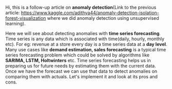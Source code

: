 Hi, this is a follow-up article on **anomaly detection**(Link to the previous article: https://www.kaggle.com/adithya44/anomaly-detection-isolation-forest-visualization where we did anomaly detection using unsupervised learning).

Here we will see about detecting anomalies with **time series forecasting**. Time series is any data which is associated with time(daily, hourly, monthly etc). For eg: revenue at a store every day is a time series data at a **day level**. Many use cases like **demand estimation, sales forecasting** is a typical time series forecasting problem which could be solved by algorithms like **SARIMA, LSTM, Holtwinters** etc. Time series forecasting helps us in preparing us for future needs by estimating them with the current data. Once we have the forecast we can use that data to detect anomalies on comparing them with actuals. Let's implement it and look at its pros and cons.
